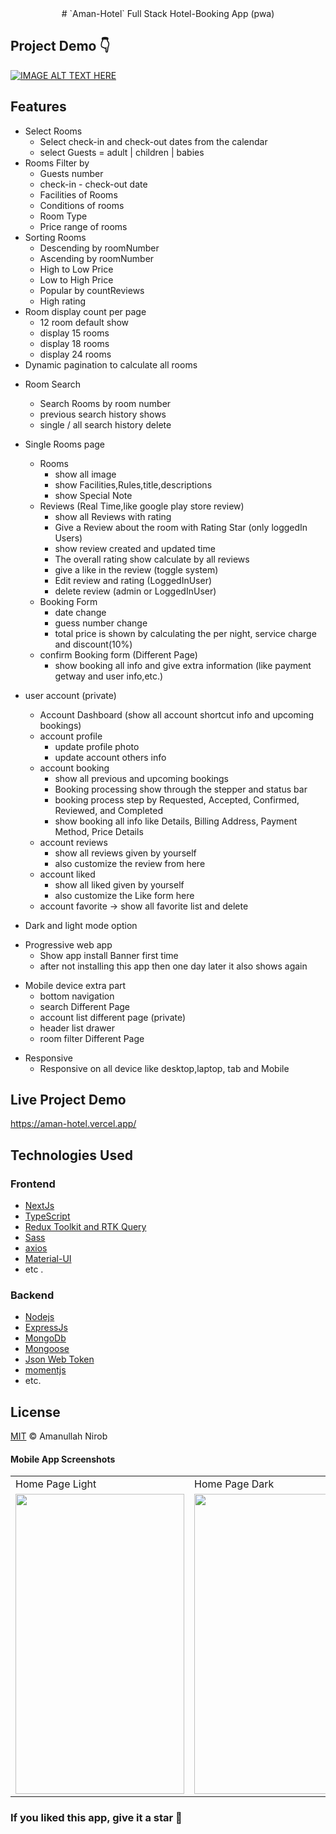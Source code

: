 <div align="center">
# `Aman-Hotel` Full Stack Hotel-Booking App (pwa)
</div>

## Project Demo 👇
[![IMAGE ALT TEXT HERE](https://res.cloudinary.com/dfsvpju3j/image/upload/v1672222100/Untitled_design_1_tue1ds.png)](https://youtu.be/65c9DWCi9m4)


## Features
* Select Rooms
   - Select check-in and check-out dates from the calendar
   - select Guests = adult | children | babies
* Rooms Filter by
   - Guests number
   - check-in - check-out date
   - Facilities of Rooms
   - Conditions of rooms
   - Room Type
   - Price range of rooms
* Sorting Rooms 
   - Descending by roomNumber
   - Ascending by roomNumber
   - High to Low Price 
   - Low to High Price
   - Popular by countReviews
   - High rating
* Room display count per page 
   - 12 room default show
   - display 15 rooms
   - display 18 rooms
   - display 24 rooms
* Dynamic pagination to calculate all rooms
- Room Search
    - Search Rooms by room number
    - previous search history shows
    - single / all search history delete

- Single Rooms page
  - Rooms
    - show all image
    - show Facilities,Rules,title,descriptions
    - show Special Note
  - Reviews (Real Time,like google play store review)
    - show all Reviews with rating
    - Give a Review about the room with Rating Star (only loggedIn Users)
    - show review created and updated time  
    - The overall rating show calculate by all reviews
    - give a like in the review (toggle system)
    - Edit review and rating (LoggedInUser)
    - delete review (admin or LoggedInUser)
  - Booking Form
    - date change
    - guess number change
    - total price is shown by calculating the per night, service charge and discount(10%)
  - confirm Booking form (Different Page)
    - show booking all info and give extra information (like payment getway and user info,etc.)

* user account (private)
  - Account Dashboard (show all account shortcut info and upcoming bookings)
  - account profile
    - update profile photo
    - update account others info
  - account booking
    - show all previous and upcoming bookings
    - Booking processing show through the stepper and status bar
    - booking process step by Requested, Accepted, Confirmed, Reviewed, and Completed
    - show booking all info like Details, Billing Address, Payment Method, Price Details
  - account reviews
    - show all reviews given by yourself
    - also customize the review from here
  - account liked
    - show all liked given by yourself
    - also customize the Like form here
  - account favorite -> show all favorite list and delete
 
 * Dark and light mode option
- Progressive web app
    - Show app install Banner first time
    - after not installing this app then one day later it also shows again

* Mobile device extra part
  - bottom navigation
  - search Different Page
  - account list different page (private)
  - header list drawer
  - room filter Different Page
- Responsive
  - Responsive on all device like desktop,laptop, tab and Mobile

## Live Project Demo
https://aman-hotel.vercel.app/


## Technologies Used
### Frontend
* [NextJs](https://nextjs.org/) 
* [TypeScript](https://www.typescriptlang.org/) 
* [Redux Toolkit and RTK Query](https://redux-toolkit.js.org/) 
* [Sass](https://sass-lang.com/) 
* [axios](https://axios-http.com/) 
* [Material-UI](https://mui.com/) 
* etc .

### Backend
* [Nodejs](https://nodejs.org/en/)
* [ExpressJs](https://expressjs.com/)
* [MongoDb](https://www.mongodb.com/)
* [Mongoose](https://mongoosejs.com/)
* [Json Web Token](https://jwt.io/)
* [momentjs](https://momentjs.com/)
* etc.

## License
[MIT](LICENSE) © Amanullah Nirob

#### Mobile App Screenshots

<table>
  <tr>
    <td>Home Page Light </td>
     <td>Home Page Dark</td>
     <td>Room Page</td>
     <!-- <td>single Room Light</td>
     <td>Header Drawer</td> -->
  </tr>
  <tr>
    <td><img src="https://res.cloudinary.com/dfsvpju3j/image/upload/v1672222662/homeDark_lkv1jv.png" width=270 height=480></td>
    <td><img src="https://res.cloudinary.com/dfsvpju3j/image/upload/v1672222664/roomLight_chzutv.png" width=270 height=480></td>
    <td><img src="https://res.cloudinary.com/dfsvpju3j/image/upload/v1672222664/singleRoomLight_gdvmig.png" width=270 height=480></td>
    <!-- <td><img src="./public/app/promotion/singleRoomLight.png" width=270 height=480></td>
    <td><img src="./public/app/promotion/drawer.png" width=270 height=480></td> -->
  </tr>
 </table>
 
### If you liked this app, give it a star 🌟